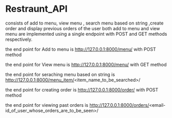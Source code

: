 # Restraunt_API
consists of add to menu, view menu , search menu based on string ,create order and display previous orders of the user
both add to menu and view menu are implemented using a single endpoint with POST and GET methods respectively.

the end point for Add to menu is
http://127.0.0.1:8000/menu/  with POST method

the end point for View menu is
http://127.0.0.1:8000/menu/ with GET method

the end point for seraching menu based on string is
http://127.0.0.1:8000/menu_item/<item_name_to_be_searched>/

the end point for creating order is 
http://127.0.0.1:8000/order/  with POST method

the end point for viewing past orders is
http://127.0.0.1:8000/orders/<email-id_of_user_whose_orders_are_to_be_seen>/

